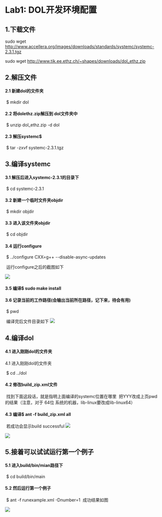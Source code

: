 
# Lab1: DOL开发环境配置

## 1.下载文件

 sudo wget http://www.accellera.org/images/downloads/standards/systemc/systemc-2.3.1.tgz

 sudo wget http://www.tik.ee.ethz.ch/~shapes/downloads/dol_ethz.zip

## 2.解压文件

#### 2.1 新建dol的文件夹

​	$ mkdir dol

#### 2.2 将dolethz.zip解压到 dol文件夹中

​	$ unzip dol_ethz.zip -d dol

#### 2.3 解压systemc$

​	$ tar -zxvf systemc-2.3.1.tgz

## 3.编译systemc

#### 3.1 解压后进入systemc-2.3.1的目录下

​	$ cd systemc-2.3.1

#### 3.2 新建一个临时文件夹objdir

​	$ mkdir objdir

#### 3.3 进入该文件夹objdir

​	$ cd objdir

#### 3.4 运行configure

​	$ ../configure CXX=g++ --disable-async-updates

​	运行configure之后的截图如下

![](http://ww4.sinaimg.cn/mw690/a16d1d95gw1f8mibg71g2j20hk0ck0x5.jpg)

#### 3.5 编译$ sudo make install

#### 3.6 记录当前的工作路径(会输出当前所在路径，记下来，待会有用)

​	$ pwd

​	编译完后文件目录如下
![](http://ww3.sinaimg.cn/mw690/a16d1d95gw1f8mibgcn4hj20iz02ht9n.jpg)

## 4.编译dol

#### 4.1 进入刚刚dol的文件夹

4.1 进入刚刚dol的文件夹

​	$ cd ../dol

#### 4.2 修改build_zip.xml文件

​	找到下面这段话，就是指明上面编译的systemc位置在哪里
​	**<property name="systemc.inc" value="YYY/include"/>**
​	**<property name="systemc.lib" value="YYY/lib-linux/libsystemc.a"/>**
​	把YYY改成上页pwd的结果（注意，对于  64位 系统的机器，lib-linux要改成lib-linux64）

#### 4.3 编译$ ant -f build_zip.xml all

​	若成功会显示build successful
![](http://ww4.sinaimg.cn/mw690/a16d1d95gw1f8micjqz9nj20iz0bg42m.jpg)

![](http://ww4.sinaimg.cn/mw690/a16d1d95gw1f8micje27rj20gg0chadr.jpg)

## 5.接着可以试试运行第一个例子

#### 5.1 进入build/bin/mian路径下

​	$ cd build/bin/main

#### 5.2 然后运行第一个例子

​	$ ant -f runexample.xml -Dnumber=1
​	成功结果如图

![](http://ww2.sinaimg.cn/mw690/a16d1d95gw1f8mibhroybj20fn0c0n0u.jpg)

